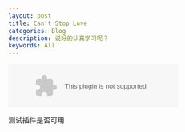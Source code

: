 ```yaml
---
layout: post
title: Can't Stop Love
categories: Blog
description: 说好的认真学习呢？
keywords: All
---
```

<embed src="//music.163.com/style/swf/widget.swf?sid=1217530&type=2&auto=1&width=320&height=66" width="340" height="86"  allowNetworking="all"></embed>

测试插件是否可用